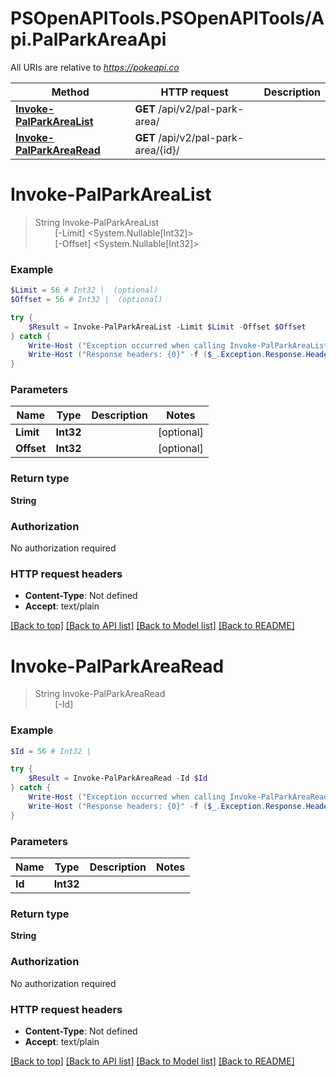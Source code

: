 # PSOpenAPITools.PSOpenAPITools/Api.PalParkAreaApi

All URIs are relative to *https://pokeapi.co*

Method | HTTP request | Description
------------- | ------------- | -------------
[**Invoke-PalParkAreaList**](PalParkAreaApi.md#Invoke-PalParkAreaList) | **GET** /api/v2/pal-park-area/ | 
[**Invoke-PalParkAreaRead**](PalParkAreaApi.md#Invoke-PalParkAreaRead) | **GET** /api/v2/pal-park-area/{id}/ | 


<a name="Invoke-PalParkAreaList"></a>
# **Invoke-PalParkAreaList**
> String Invoke-PalParkAreaList<br>
> &nbsp;&nbsp;&nbsp;&nbsp;&nbsp;&nbsp;&nbsp;&nbsp;[-Limit] <System.Nullable[Int32]><br>
> &nbsp;&nbsp;&nbsp;&nbsp;&nbsp;&nbsp;&nbsp;&nbsp;[-Offset] <System.Nullable[Int32]><br>



### Example
```powershell
$Limit = 56 # Int32 |  (optional)
$Offset = 56 # Int32 |  (optional)

try {
    $Result = Invoke-PalParkAreaList -Limit $Limit -Offset $Offset
} catch {
    Write-Host ("Exception occurred when calling Invoke-PalParkAreaList: {0}" -f ($_.ErrorDetails | ConvertFrom-Json))
    Write-Host ("Response headers: {0}" -f ($_.Exception.Response.Headers | ConvertTo-Json))
}
```

### Parameters

Name | Type | Description  | Notes
------------- | ------------- | ------------- | -------------
 **Limit** | **Int32**|  | [optional] 
 **Offset** | **Int32**|  | [optional] 

### Return type

**String**

### Authorization

No authorization required

### HTTP request headers

 - **Content-Type**: Not defined
 - **Accept**: text/plain

[[Back to top]](#) [[Back to API list]](../README.md#documentation-for-api-endpoints) [[Back to Model list]](../README.md#documentation-for-models) [[Back to README]](../README.md)

<a name="Invoke-PalParkAreaRead"></a>
# **Invoke-PalParkAreaRead**
> String Invoke-PalParkAreaRead<br>
> &nbsp;&nbsp;&nbsp;&nbsp;&nbsp;&nbsp;&nbsp;&nbsp;[-Id] <Int32><br>



### Example
```powershell
$Id = 56 # Int32 | 

try {
    $Result = Invoke-PalParkAreaRead -Id $Id
} catch {
    Write-Host ("Exception occurred when calling Invoke-PalParkAreaRead: {0}" -f ($_.ErrorDetails | ConvertFrom-Json))
    Write-Host ("Response headers: {0}" -f ($_.Exception.Response.Headers | ConvertTo-Json))
}
```

### Parameters

Name | Type | Description  | Notes
------------- | ------------- | ------------- | -------------
 **Id** | **Int32**|  | 

### Return type

**String**

### Authorization

No authorization required

### HTTP request headers

 - **Content-Type**: Not defined
 - **Accept**: text/plain

[[Back to top]](#) [[Back to API list]](../README.md#documentation-for-api-endpoints) [[Back to Model list]](../README.md#documentation-for-models) [[Back to README]](../README.md)

